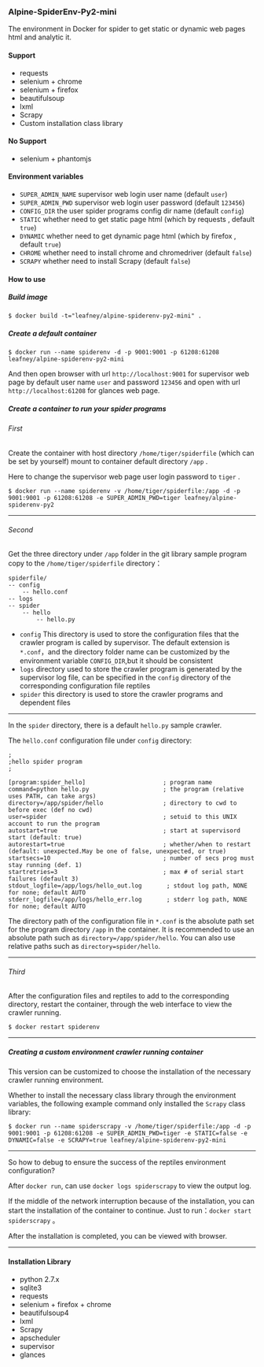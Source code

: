 ### Alpine-SpiderEnv-Py2-mini

The environment in Docker for spider to get static or dynamic web pages html and analytic it.

#### Support

* requests
* selenium + chrome
* selenium + firefox
* beautifulsoup
* lxml
* Scrapy
* Custom installation class library

#### No Support

* selenium + phantomjs

#### Environment variables

* `SUPER_ADMIN_NAME` supervisor web login user name (default `user`)
* `SUPER_ADMIN_PWD` supervisor web login user password (default `123456`)
* `CONFIG_DIR` the user spider programs config dir name (default `config`)
* `STATIC` whether need to get static page html (which by requests , default `true`)
* `DYNAMIC` whether need to get dynamic page html (which by firefox , default `true`)
* `CHROME` whether need to install chrome and chromedriver (default `false`)
* `SCRAPY` whether need to install Scrapy (default `false`)

#### How to use

##### Build image

```
$ docker build -t="leafney/alpine-spiderenv-py2-mini" .
```

##### Create a default container

```
$ docker run --name spiderenv -d -p 9001:9001 -p 61208:61208 leafney/alpine-spiderenv-py2-mini
```

And then open browser with url `http://localhost:9001` for supervisor web page by default user name `user` and password `123456` and open with url `http://localhost:61208` for glances web page.

##### Create a container to run your spider programs

###### First

Create the container with host directory `/home/tiger/spiderfile` (which can be set by yourself) mount to container default directory `/app` .

Here to change the supervisor web page user login password to `tiger` .

```
$ docker run --name spiderenv -v /home/tiger/spiderfile:/app -d -p 9001:9001 -p 61208:61208 -e SUPER_ADMIN_PWD=tiger leafney/alpine-spiderenv-py2
```

***
###### Second

Get the three directory under `/app` folder in the git library sample program copy to the `/home/tiger/spiderfile` directory：

```
spiderfile/
-- config
    -- hello.conf
-- logs
-- spider
    -- hello
        -- hello.py
```

* `config` This directory is used to store the configuration files that the crawler program is called by supervisor. The default extension is `*.conf`，and the directory folder name can be customized by the environment variable `CONFIG_DIR`,but it should be consistent
* `logs` directory used to store the crawler program is generated by the supervisor log file, can be specified in the `config` directory of the corresponding configuration file reptiles
* `spider` this directory is used to store the crawler programs and dependent files

***

In the `spider` directory, there is a default `hello.py` sample crawler.

The `hello.conf` configuration file under `config` directory:

```
;
;hello spider program
;

[program:spider_hello]   		            ; program name
command=python hello.py     				; the program (relative uses PATH, can take args)
directory=/app/spider/hello 	            ; directory to cwd to before exec (def no cwd)
user=spider  								; setuid to this UNIX account to run the program
autostart=true                           	; start at supervisord start (default: true)
autorestart=true                         	; whether/when to restart (default: unexpected.May be one of false, unexpected, or true)
startsecs=10  								; number of secs prog must stay running (def. 1)
startretries=3                              ; max # of serial start failures (default 3)
stdout_logfile=/app/logs/hello_out.log       ; stdout log path, NONE for none; default AUTO
stderr_logfile=/app/logs/hello_err.log       ; stderr log path, NONE for none; default AUTO
```

The directory path of the configuration file in `*.conf` is the absolute path set for the program directory `/app` in the container. It is recommended to use an absolute path such as `directory=/app/spider/hello`. You can also use relative paths such as `directory=spider/hello`.

***

###### Third

After the configuration files and reptiles to add to the corresponding directory, restart the container, through the web interface to view the crawler running.

```
$ docker restart spiderenv
```

***

##### Creating a custom environment crawler running container

This version can be customized to choose the installation of the necessary crawler running environment.

Whether to install the necessary class library through the environment variables, the following example command only installed the `Scrapy` class library:

```
$ docker run --name spiderscrapy -v /home/tiger/spiderfile:/app -d -p 9001:9001 -p 61208:61208 -e SUPER_ADMIN_PWD=tiger -e STATIC=false -e DYNAMIC=false -e SCRAPY=true leafney/alpine-spiderenv-py2-mini
```

***

So how to debug to ensure the success of the reptiles environment configuration?

After `docker run`, can use `docker logs spiderscrapy` to view the output log.

If the middle of the network interruption because of the installation, you can start the installation of the container to continue. Just to run：`docker start spiderscrapy` 。

After the installation is completed, you can be viewed with browser.

***

#### Installation Library

* python 2.7.x
* sqlite3
* requests
* selenium + firefox + chrome
* beautifulsoup4
* lxml
* Scrapy
* apscheduler
* supervisor
* glances
